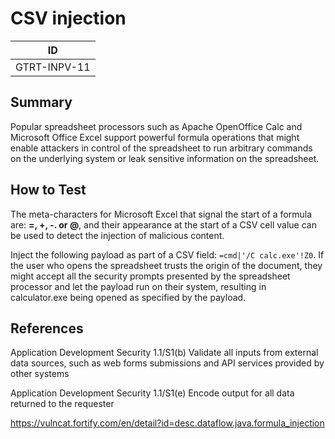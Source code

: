 # CSV injection

|ID          |
|------------|
|GTRT-INPV-11|

## Summary

Popular spreadsheet processors such as Apache OpenOffice Calc and Microsoft Office Excel support powerful formula operations that might enable attackers in control of the spreadsheet to run arbitrary commands on the underlying system or leak sensitive information on the spreadsheet.

## How to Test

The meta-characters for Microsoft Excel that signal the start of a formula are: **=, +, -. or @**, and their appearance at the start of a CSV cell value can be used to detect the injection of malicious content.

Inject the following payload as part of a CSV field: `=cmd|'/C calc.exe'!Z0`. If the user who opens the spreadsheet trusts the origin of the document, they might accept all the security prompts presented by the spreadsheet processor and let the payload run on their system, resulting in calculator.exe being opened as specified by the payload.

## References

Application Development Security 1.1/S1(b) Validate all inputs from external data sources, such as web forms submissions and API services provided by other systems

Application Development Security 1.1/S1(e) Encode output for all data returned to the requester

https://vulncat.fortify.com/en/detail?id=desc.dataflow.java.formula_injection